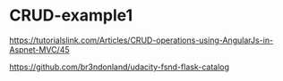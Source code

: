 # CRUD-example1

https://tutorialslink.com/Articles/CRUD-operations-using-AngularJs-in-Aspnet-MVC/45



https://github.com/br3ndonland/udacity-fsnd-flask-catalog

